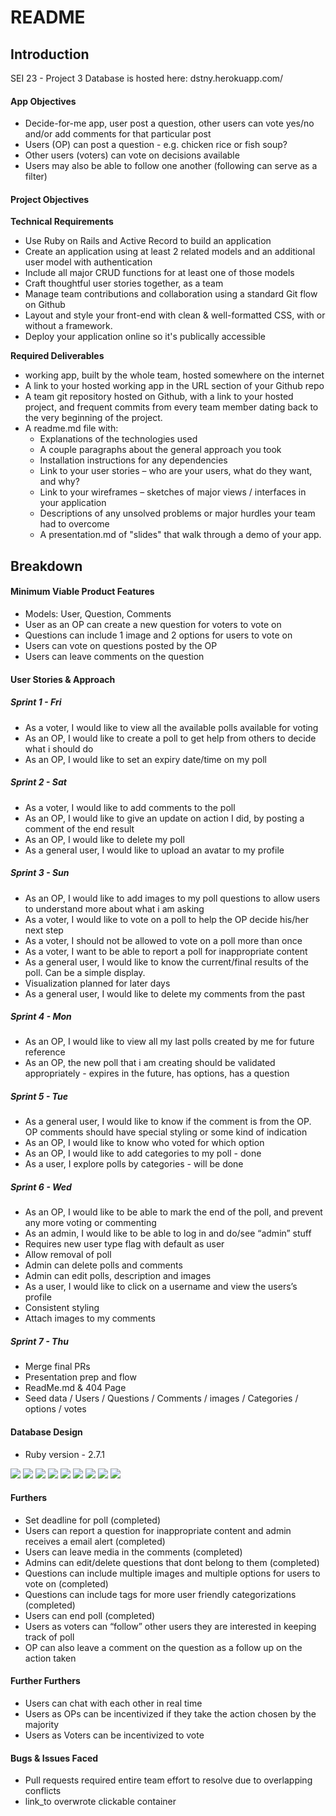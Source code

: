 # README

## Introduction
SEI 23 - Project 3
Database is hosted here: dstny.herokuapp.com/

#### App Objectives
- Decide-for-me app, user post a question, other users can vote yes/no and/or add comments for that particular post 
- Users (OP) can post a question - e.g. chicken rice or fish soup?
- Other users (voters) can vote on decisions available
- Users may also be able to follow one another (following can serve as a filter)

#### Project Objectives
**Technical Requirements**
- Use Ruby on Rails and Active Record to build an application
- Create an application using at least 2 related models and an additional user model with authentication
- Include all major CRUD functions for at least one of those models
- Craft thoughtful user stories together, as a team
- Manage team contributions and collaboration using a standard Git flow on Github
- Layout and style your front-end with clean & well-formatted CSS, with or without a framework.
- Deploy your application online so it's publically accessible

**Required Deliverables**
-  working app, built by the whole team, hosted somewhere on the internet
-  A link to your hosted working app in the URL section of your Github repo
-  A team git repository hosted on Github, with a link to your hosted project, and frequent commits from every team member dating back to the very beginning of the project.
-  A readme.md file with:
   -  Explanations of the technologies used
   -  A couple paragraphs about the general approach you took
   -  Installation instructions for any dependencies
   -  Link to your user stories – who are your users, what do they want, and why?
   -  Link to your wireframes – sketches of major views / interfaces in your application
   -  Descriptions of any unsolved problems or major hurdles your team had to overcome
   - A presentation.md of "slides" that walk through a demo of your app.

## Breakdown
#### Minimum Viable Product Features
- Models: User, Question, Comments
- User as an OP can create a new question for voters to vote on
- Questions can include 1 image and 2 options for users to vote on
- Users can vote on questions posted by the OP
- Users can leave comments on the question

#### User Stories & Approach
##### Sprint 1 - Fri
- As a voter, I would like to view all the available polls available for voting
- As an OP, I would like to create a poll to get help from others to decide what i should do
- As an OP, I would like to set an expiry date/time on my poll

##### Sprint 2 - Sat
- As a voter, I would like to add comments to the poll
- As an OP, I would like to give an update on action I did, by posting a comment of the end result
- As an OP, I would like to delete my poll
- As a general user, I would like to upload an avatar to my profile

##### Sprint 3 - Sun
- As an OP, I would like to add images to my poll questions to allow users to understand more about what i am asking
- As a voter, I would like to vote on a poll to help the OP decide his/her next step
- As a voter, I should not be allowed to vote on a poll more than once
- As a voter, I want to be able to report a poll for inappropriate content
- As a general user, I would like to know the current/final results of the poll. Can be a simple display.
- Visualization planned for later days
- As a general user, I would like to delete my comments from the past

##### Sprint 4 - Mon
- As an OP, I would like to view all my last polls created by me for future reference
- As an OP, the new poll that i am creating should be validated appropriately - expires in the future, has options, has a question

##### Sprint 5 - Tue
- As a general user, I would like to know if the comment is from the OP. OP comments should have special styling or some kind of indication
- As an OP, I would like to know who voted for which option
- As an OP, I would like to add categories to my poll - done
- As a user, I explore polls by categories - will be done

##### Sprint 6 - Wed
- As an OP, I would like to be able to mark the end of the poll, and prevent any more voting or commenting
- As an admin, I would like to be able to log in and do/see “admin” stuff
- Requires new user type flag with default as user
- Allow removal of poll
- Admin can delete polls and comments
- Admin can edit polls, description and images
- As a user, I would like to click on a username and view the users’s profile
- Consistent styling
- Attach images to my comments

##### Sprint 7 - Thu
- Merge final PRs
- Presentation prep and flow
- ReadMe.md & 404 Page
- Seed data / Users / Questions / Comments / images / Categories / options / votes

#### Database Design
- Ruby version - 2.7.1
<img src="./public/image.png">
<img src="./public/Explore.png">
<img src="./public/usersIquestionsnew.png">
<img src="./public/userssign_in.png">
<img src="./public/userssign_up.png">
<img src="./public/usersl.png">
<img src="./public/fusersquestionsedit.png">
<img src="./public/questionsV.png">
<img src="./public/trello.jpg">

#### Furthers
- Set deadline for poll (completed)
- Users can report a question for inappropriate content and admin receives a email alert (completed)
- Users can leave media in the comments (completed)
- Admins can edit/delete questions that dont belong to them (completed)
- Questions can include multiple images and multiple options for users to vote on (completed)
- Questions can include tags for more user friendly categorizations (completed)
- Users can end poll (completed)
- Users as voters can “follow” other users they are interested in keeping track of poll 
- OP can also leave a comment on the question as a follow up on the action taken

#### Further Furthers
- Users can chat with each other in real time
- Users as OPs can be incentivized if they take the action chosen by the majority
- Users as Voters can be incentivized to vote

#### Bugs & Issues Faced
- Pull requests required entire team effort to resolve due to overlapping conflicts
- link_to overwrote clickable container 